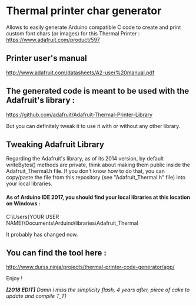 # Thermal printer char generator

Allows to easily generate Arduino compatible C code to create and print custom font chars (or images) for this Thermal Printer :
 https://www.adafruit.com/product/597

## Printer user's manual
 http://www.adafruit.com/datasheets/A2-user%20manual.pdf

## The generated code is meant to be used with the Adafruit's library :
 https://github.com/adafruit/Adafruit-Thermal-Printer-Library
 
But you can definitely tweak it to use it with or without any other library.

## Tweaking Adafruit Library
 Regarding the Adafruit's library, as of its 2014 version, by default writeBytes() methods are private, think about making them public inside the Adafruit_Thermal.h file.
If you don't know how to do that, you can copy/paste the file from this repository (see "Adafruit_Thermal.h" file) into your local libraries.

#### As of Arduino IDE 2017, you should find your local libraries at this location on Windows :
C:\Users\{YOUR USER NAME}\Documents\Arduino\libraries\Adafruit_Thermal

It probably has changed now.


## You can find the tool here :
http://www.durss.ninja/projects/thermal-printer-code-generator/app/


Enjoy !

***[2018 EDIT]** Damn i miss the simplicity flash, 4 years after, piece of cake to update and compile T_T)*
